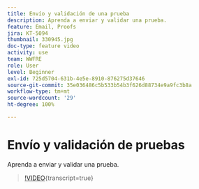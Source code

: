 ```yaml
---
title: Envío y validación de una prueba
description: Aprenda a enviar y validar una prueba.
feature: Email, Proofs
jira: KT-5094
thumbnail: 330945.jpg
doc-type: feature video
activity: use
team: WWFRE
role: User
level: Beginner
exl-id: 725d5704-631b-4e5e-8910-876275d37646
source-git-commit: 35e036486c5b533b54b3f626d88734e9a9fc3b8a
workflow-type: tm+mt
source-wordcount: '29'
ht-degree: 100%

---
```


# Envío y validación de pruebas

Aprenda a enviar y validar una prueba.

>[!VIDEO](https://video.tv.adobe.com/v/3448920?learn=on&captions=spa){transcript=true}
